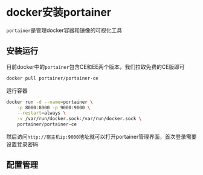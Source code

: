 # docker安装portainer

`portainer`是管理docker容器和镜像的可视化工具

## 安装运行

目前docker中的`portainer`包含CE和EE两个版本，我们拉取免费的CE版即可

```bash
docker pull portainer/portainer-ce
```

运行容器

```bash
docker run -d --name=portainer \
    -p 8000:8000 -p 9000:9000 \
    --restart=always \
    -v /var/run/docker.sock:/var/run/docker.sock \
    portainer/portainer-ce
```

然后访问`http://宿主机ip:9000`地址就可以打开portainer管理界面，首次登录需要设置登录密码

## 配置管理
